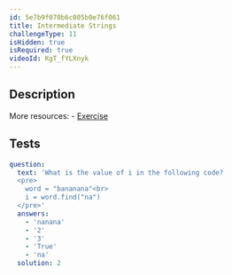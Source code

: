 ```yaml
---
id: 5e7b9f070b6c005b0e76f061
title: Intermediate Strings
challengeType: 11
isHidden: true
isRequired: true
videoId: KgT_fYLXnyk
---
```


## Description
<section id='description'>
More resources:
- <a href="https://www.youtube.com/watch?v=1bSqHot-KwE" target='_blank'>Exercise</a>
</section>

## Tests
<section id='tests'>

```yml
question:
  text: 'What is the value of i in the following code?
  <pre>
    word = "bananana"<br>
    i = word.find("na")
  </pre>'
  answers:
    - 'nanana'
    - '2'
    - '3'
    - 'True'
    - 'na'
  solution: 2
```

</section>
